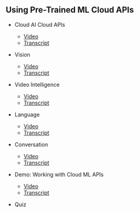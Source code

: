 ## Using Pre-Trained ML Cloud APIs

- Cloud AI Cloud APIs
    - [Video](https://drive.google.com/file/d/1n20bW8tOgOGHHXM7C-Nlfikyqkvz3nRM/view)
    - [Transcript]()

- Vision
    - [Video](https://drive.google.com/file/d/1q12n_DstFUvQd5x-5O-OyrU4sKYRcsVC/view)
    - [Transcript]()

- Video Intelligence
    - [Video](https://drive.google.com/file/d/1NCz29_3iiunyVS1uOb5mrBBtvwQEDKkD/view)
    - [Transcript]()

- Language
    - [Video](https://drive.google.com/file/d/10aaEHcEqzbLwZF9VJoIj7wE5KNQGO_Ts/view)
    - [Transcript]()

- Conversation
    - [Video](https://drive.google.com/file/d/1NkSL1UYeZMAqHPGxsa9sqdzGK51Rdk9U/view)
    - [Transcript]()

- Demo: Working with Cloud ML APIs
    - [Video](https://drive.google.com/file/d/1RO_qRwR4h_NBOKCfyAXjocakS6OQXQJb/view)
    - [Transcript]()

- Quiz
